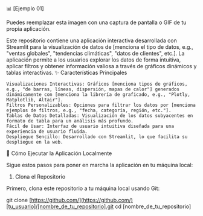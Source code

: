 📊 [Ejemplo 01]

Puedes reemplazar esta imagen con una captura de pantalla o GIF de tu propia aplicación.

Este repositorio contiene una aplicación interactiva desarrollada con Streamlit para la visualización de datos de [menciona el tipo de datos, e.g., "ventas globales", "tendencias climáticas", "datos de clientes", etc.]. La aplicación permite a los usuarios explorar los datos de forma intuitiva, aplicar filtros y obtener información valiosa a través de gráficos dinámicos y tablas interactivas.
✨ Características Principales

    Visualizaciones Interactivas: Gráficos [menciona tipos de gráficos, e.g., "de barras, líneas, dispersión, mapas de calor"] generados dinámicamente con [menciona la librería de graficado, e.g., "Plotly, Matplotlib, Altair"].
    Filtros Personalizables: Opciones para filtrar los datos por [menciona ejemplos de filtros, e.g., "fecha, categoría, región, etc."].
    Tablas de Datos Detalladas: Visualización de los datos subyacentes en formato de tabla para un análisis más profundo.
    Fácil de Usar: Interfaz de usuario intuitiva diseñada para una experiencia de usuario fluida.
    Despliegue Sencillo: Desarrollado con Streamlit, lo que facilita su despliegue en la web.

🚀 Cómo Ejecutar la Aplicación Localmente

Sigue estos pasos para poner en marcha la aplicación en tu máquina local:
1. Clona el Repositorio

Primero, clona este repositorio a tu máquina local usando Git:

git clone [https://github.com/](https://github.com/)[tu_usuario]/[nombre_de_tu_repositorio].git
cd [nombre_de_tu_repositorio]


